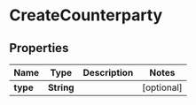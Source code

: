 # CreateCounterparty

## Properties
Name | Type | Description | Notes
------------ | ------------- | ------------- | -------------
**type** | **String** |  |  [optional]
